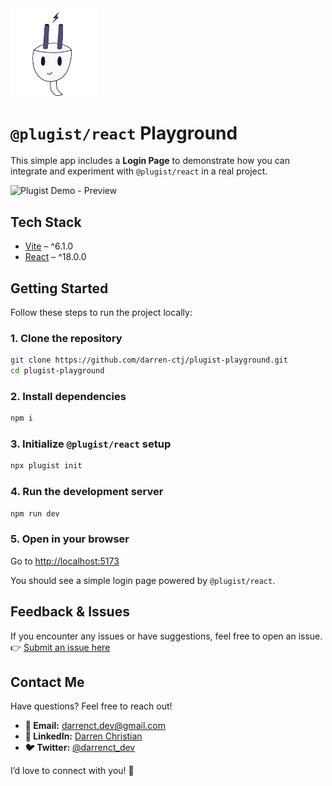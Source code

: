<img src="https://github.com/darren-ctj/plugist-assets/blob/main/Plugist%20-%20Circle%20Logo.png?raw=true" width="140">

# `@plugist/react` Playground 

This simple app includes a **Login Page** to demonstrate how you can integrate and experiment with `@plugist/react` in a real project.

![Plugist Demo - Preview](https://github.com/user-attachments/assets/792551ec-3b34-4379-93ad-bc599cba9b13)

## Tech Stack

- [Vite](https://vitejs.dev/) – ^6.1.0  
- [React](https://reactjs.org/) – ^18.0.0

## Getting Started

Follow these steps to run the project locally:

### 1. Clone the repository

```bash
git clone https://github.com/darren-ctj/plugist-playground.git
cd plugist-playground
```

### 2. Install dependencies

```bash
npm i
```

### 3. Initialize `@plugist/react` setup

```bash
npx plugist init
```

### 4. Run the development server

```bash
npm run dev
```

### 5. Open in your browser

Go to [http://localhost:5173](http://localhost:5173)  

You should see a simple login page powered by `@plugist/react`.

## Feedback & Issues

If you encounter any issues or have suggestions, feel free to open an issue. 👉 [Submit an issue here](https://github.com/darren-ctj/plugist-playground/issues)


## Contact Me

Have questions? Feel free to reach out!

- **📧 Email:** [darrenct.dev@gmail.com](mailto:darrenct.dev@example.com)
- **🔗 LinkedIn:** [Darren Christian](https://www.linkedin.com/in/darren-christian-t/)
- **🐦 Twitter:** [@darrenct_dev](https://x.com/darrenct_dev)

I’d love to connect with you! 🚀
